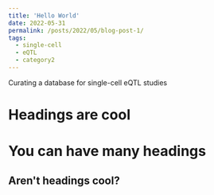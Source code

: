 ```yaml
---
title: 'Hello World'
date: 2022-05-31
permalink: /posts/2022/05/blog-post-1/
tags:
  - single-cell
  - eQTL
  - category2
---
```


Curating a database for single-cell eQTL studies

Headings are cool
======

You can have many headings
======

Aren't headings cool?
------
